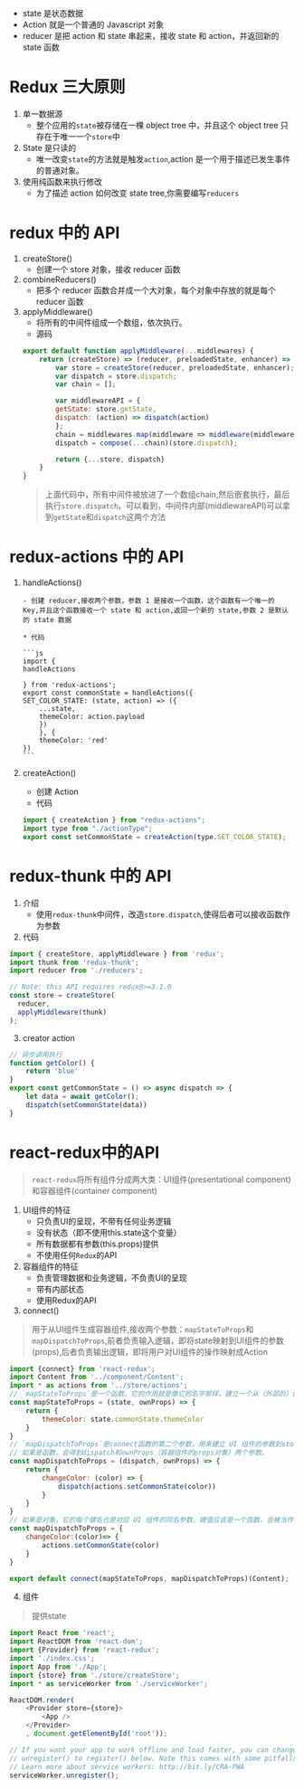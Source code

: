 -   state 是状态数据
-   Action 就是一个普通的 Javascript 对象
-   reducer 是把 action 和 state 串起来，接收 state 和 action，并返回新的 state 函数

# Redux 三大原则

1. 单一数据源
    - 整个应用的`state`被存储在一棵 object tree 中，并且这个 object tree 只存在于唯一一个`store`中
2. State 是只读的
    - 唯一改变`state`的方法就是触发`action`,action 是一个用于描述已发生事件的普通对象。
3. 使用纯函数来执行修改
    - 为了描述 action 如何改变 state tree,你需要编写`reducers`

# redux 中的 API

1. createStore()
    - 创建一个 store 对象，接收 reducer 函数
2. combineReducers()
    - 把多个 reducer 函数合并成一个大对象，每个对象中存放的就是每个 reducer 函数
3. applyMiddleware()
    * 将所有的中间件组成一个数组，依次执行。
    * 源码
    ```js
    export default function applyMiddleware(...middlewares) {
        return (createStore) => (reducer, preloadedState, enhancer) => {
            var store = createStore(reducer, preloadedState, enhancer);
            var dispatch = store.dispatch;
            var chain = [];

            var middlewareAPI = {
            getState: store.getState,
            dispatch: (action) => dispatch(action)
            };
            chain = middlewares.map(middleware => middleware(middlewareAPI));
            dispatch = compose(...chain)(store.dispatch);

            return {...store, dispatch}
        }
    }
    ```
    > 上面代码中，所有中间件被放进了一个数组chain,然后嵌套执行，最后执行`store.dispatch`。可以看到，中间件内部(middlewareAPI)可以拿到`getState`和`dispatch`这两个方法

# redux-actions 中的 API

1.  handleActions()

        - 创建 reducer,接收两个参数，参数 1 是接收一个函数，这个函数有一个唯一的 Key,并且这个函数接收一个 state 和 action,返回一个新的 state,参数 2 是默认的 state 数据

        * 代码

        ```js
        import {
        handleActions

        } from 'redux-actions';
        export const commonState = handleActions({
        SET_COLOR_STATE: (state, action) => ({
            ...state,
            themeColor: action.payload
            })
            }, {
            themeColor: 'red'
        })
        ```

2.  createAction()

    -   创建 Action

    *   代码

    ```js
    import { createAction } from "redux-actions";
    import type from "./actionType";
    export const setCommonState = createAction(type.SET_COLOR_STATE);
    ```

# redux-thunk 中的 API
1. 介绍
    * 使用`redux-thunk`中间件，改造`store.dispatch`,使得后者可以接收函数作为参数
2. 代码
```js
import { createStore, applyMiddleware } from 'redux';
import thunk from 'redux-thunk';
import reducer from './reducers';

// Note: this API requires redux@>=3.1.0
const store = createStore(
  reducer,
  applyMiddleware(thunk)
);
```
3. creator action
```js
// 异步调用执行
function getColor() {
    return 'blue'
}
export const getCommonState = () => async dispatch => {
    let data = await getColor();
    dispatch(setCommonState(data))
}
```
# react-redux中的API
> `react-redux`将所有组件分成两大类：UI组件(presentational component)和容器组件(container component)
1. UI组件的特征
    * 只负责UI的呈现，不带有任何业务逻辑
    * 没有状态（即不使用this.state这个变量）
    * 所有数据都有参数(this.props)提供
    * 不使用任何`Redux`的API
2. 容器组件的特征
    * 负责管理数据和业务逻辑，不负责UI的呈现
    * 带有内部状态
    * 使用Redux的API
3. connect()
> 用于从UI组件生成容器组件,接收两个参数：`mapStateToProps`和`mapDispatchToProps`,前者负责输入逻辑，即将state映射到UI组件的参数(props),后者负责输出逻辑，即将用户对UI组件的操作映射成Action
```js
import {connect} from 'react-redux';
import Content from '../component/Content';
import * as actions from '../store/actions';
// `mapStateToProps`是一个函数。它的作用就是像它的名字那样，建立一个从（外部的）state对象到（UI 组件的）props对象的映射关系。返回一个对象
const mapStateToProps = (state, ownProps) => {
    return {
        themeColor: state.commonState.themeColor
    }
}
// `mapDispatchToProps`是connect函数的第二个参数，用来建立 UI 组件的参数到store.dispatch方法的映射。也就是说，它定义了哪些用户的操作应该当作 Action，传给 Store。它可以是一个函数，也可以是一个对象。
// 如果是函数，会得到dispatch和ownProps（容器组件的props对象）两个参数。
const mapDispatchToProps = (dispatch, ownProps) => {
    return {
        changeColor: (color) => {
            dispatch(actions.setCommonState(color))
        }
    }
}
// 如果是对象，它的每个键名也是对应 UI 组件的同名参数，键值应该是一个函数，会被当作 Action creator ，返回的 Action 会由 Redux 自动发出。
const mapDispatchToProps = {
    changeColor:(color)=> {
        actions.setCommonState(color)
    }
}

export default connect(mapStateToProps, mapDispatchToProps)(Content);
```
4. <Provider>组件
> 提供state
```js
import React from 'react';
import ReactDOM from 'react-dom';
import {Provider} from 'react-redux';
import './index.css';
import App from './App';
import {store} from './store/createStore';
import * as serviceWorker from './serviceWorker';

ReactDOM.render(
    <Provider store={store}>
        <App />
    </Provider>
    , document.getElementById('root'));

// If you want your app to work offline and load faster, you can change
// unregister() to register() below. Note this comes with some pitfalls.
// Learn more about service workers: http://bit.ly/CRA-PWA
serviceWorker.unregister();

```

